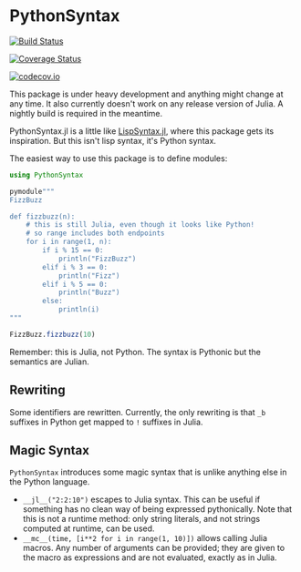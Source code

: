 # PythonSyntax

[![Build Status](https://travis-ci.org/TotalVerb/PythonSyntax.jl.svg?branch=master)](https://travis-ci.org/TotalVerb/PythonSyntax.jl)

[![Coverage Status](https://coveralls.io/repos/TotalVerb/PythonSyntax.jl/badge.svg?branch=master&service=github)](https://coveralls.io/github/TotalVerb/PythonSyntax.jl?branch=master)

[![codecov.io](http://codecov.io/github/TotalVerb/PythonSyntax.jl/coverage.svg?branch=master)](http://codecov.io/github/TotalVerb/PythonSyntax.jl?branch=master)

This package is under heavy development and anything might change at any time. It also currently doesn't work on any release version of Julia. A nightly build is required in the meantime.

PythonSyntax.jl is a little like [LispSyntax.jl](https://github.com/swadey/LispSyntax.jl), where this package gets its inspiration. But this isn't lisp syntax, it's Python syntax.

The easiest way to use this package is to define modules:

```julia
using PythonSyntax

pymodule"""
FizzBuzz

def fizzbuzz(n):
    # this is still Julia, even though it looks like Python!
    # so range includes both endpoints
    for i in range(1, n):
        if i % 15 == 0:
            println("FizzBuzz")
        elif i % 3 == 0:
            println("Fizz")
        elif i % 5 == 0:
            println("Buzz")
        else:
            println(i)
"""

FizzBuzz.fizzbuzz(10)
```

Remember: this is Julia, not Python. The syntax is Pythonic but the semantics are Julian.

## Rewriting
Some identifiers are rewritten. Currently, the only rewriting is that `_b` suffixes in Python get mapped to `!` suffixes in Julia.

## Magic Syntax

`PythonSyntax` introduces some magic syntax that is unlike anything else in the Python language.

 * `__jl__("2:2:10")` escapes to Julia syntax. This can be useful if something has no clean way of being expressed pythonically. Note that this is not a runtime method: only string literals, and not strings computed at runtime, can be used.
 * `__mc__(time, [i**2 for i in range(1, 10)])` allows calling Julia macros. Any number of arguments can be provided; they are given to the macro as expressions and are not evaluated, exactly as in Julia.

